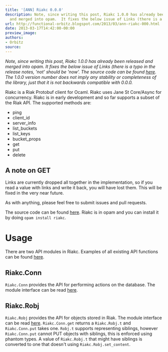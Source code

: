 ```yaml
---
title: '[ANN] Riakc 0.0.0'
description: Note, since writing this post, Riakc 1.0.0 has already been released
  and merged into opam.  It fixes the below issue of Links (there is a t...
url: http://functional-orbitz.blogspot.com/2013/03/ann-riakc-000.html
date: 2013-03-17T14:42:00-00:00
preview_image:
authors:
- Orbitz
source:
---
```


<p><i>
Note, since writing this post, Riakc 1.0.0 has already been released and merged into opam.  It fixes the below issue of Links (there is a typo in the release notes, 'not' should be 'now'.  The source code can be found <a href="https://github.com/orbitz/ocaml-riakc/tree/1.0.0">here</a>.  The 1.0.0 version number does not imply any stability or completeness of the library, just that it is not backwards compatible with 0.0.0.
</i></p>

<p>
Riakc is a Riak Protobuf client for Ocaml.  Riakc uses Jane St Core/Async for concurrency.  Riakc is in early development and so far supports a subset of the Riak API.  The supported methods are:
</p>

<p>
</p><ul>
<li>ping</li>
<li>client_id</li>
<li>server_info</li>
<li>list_buckets</li>
<li>list_keys</li>
<li>bucket_props</li>
<li>get</li>
<li>put</li>
<li>delete</li>
</ul>


<h2>A note on GET</h2>
<p>
Links are currently dropped all together in the implementation, so if you read a value with links and write it back, you will have lost them.  This will be fixed in the very near future.
</p>

<p>
As with anything, please feel free to submit issues and pull requests.
</p>

<p>
The source code can be found <a href="https://github.com/orbitz/ocaml-riakc/tree/0.0.0">here</a>.  Riakc is in opam and you can install it by doing <code>opam install riakc</code>.
</p>

<h1>Usage</h1>
<p>
There are two API modules in Riakc.  Examples of all existing API functions can be found <a href="https://github.com/orbitz/ocaml-riakc/tree/0.0.0/examples">here</a>.
</p>

<h2>Riakc.Conn</h2>
<p>
<code>Riakc.Conn</code> provides the API for performing actions on the database.  The module interface can be read <a href="https://github.com/orbitz/ocaml-riakc/blob/0.0.0/lib/riakc/conn.mli">here</a>.  
</p>

<h2>Riakc.Robj</h2>
<p>
<code>Riakc.Robj</code> provides the API for objects stored in Riak.  The module interface can be read <a href="https://github.com/orbitz/ocaml-riakc/blob/0.0.0/lib/riakc/robj.mli">here</a>.  <code>Riakc.Conn.get</code> returns a <code>Riakc.Robj.t</code> and <code>Riakc.Conn.put</code> takes one.  <code>Robj.t</code> supports representing siblings, however <code>Riakc.Conn.put</code> cannot PUT objects with siblings, this is enforced using phantom types.  A value of <code>Riakc.Robj.t</code> that might have siblings is converted to one that doesn't using <code>Riakc.Robj.set_content</code>.
</p>
